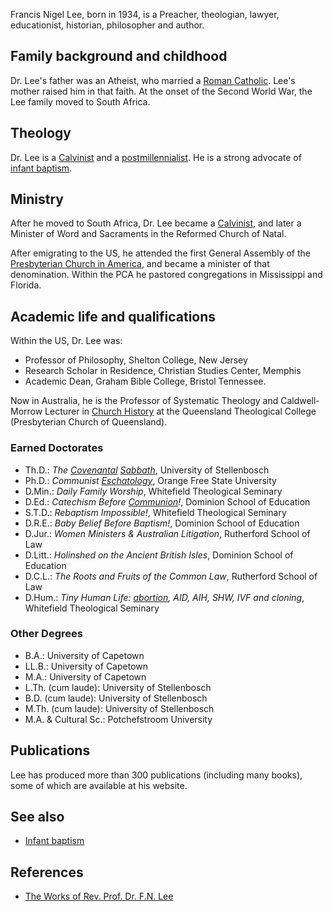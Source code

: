 Francis Nigel Lee, born in 1934, is a Preacher, theologian, lawyer,
educationist, historian, philosopher and author.

## Family background and childhood

Dr. Lee's father was an Atheist, who married a
[Roman Catholic](Roman_Catholicism "Roman Catholicism"). Lee's
mother raised him in that faith. At the onset of the Second World
War, the Lee family moved to South Africa.

## Theology

Dr. Lee is a [Calvinist](Calvinism "Calvinism") and a
[postmillennialist](Postmillennialism "Postmillennialism"). He is a
strong advocate of
[infant baptism](Infant_baptism "Infant baptism").

## Ministry

After he moved to South Africa, Dr. Lee became a
[Calvinist](Calvinism "Calvinism"), and later a Minister of Word
and Sacraments in the Reformed Church of Natal.

After emigrating to the US, he attended the first General Assembly
of the
[Presbyterian Church in America](Presbyterian_Church_in_America "Presbyterian Church in America"),
and became a minister of that denomination. Within the PCA he
pastored congregations in Mississippi and Florida.

## Academic life and qualifications

Within the US, Dr. Lee was:

-   Professor of Philosophy, Shelton College, New Jersey
-   Research Scholar in Residence, Christian Studies Center,
    Memphis
-   Academic Dean, Graham Bible College, Bristol Tennessee.

Now in Australia, he is the Professor of Systematic Theology and
Caldwell-Morrow Lecturer in
[Church History](Church_history "Church history") at the Queensland
Theological College (Presbyterian Church of Queensland).

### Earned Doctorates

-   Th.D.:
    *The [Covenantal](Covenant "Covenant") [Sabbath](Sabbath "Sabbath")*,
    University of Stellenbosch
-   Ph.D.: *Communist [Eschatology](Eschatology "Eschatology")*,
    Orange Free State University
-   D.Min.: *Daily Family Worship*, Whitefield Theological Seminary
-   D.Ed.: *Catechism Before [Communion](Communion "Communion")!*,
    Dominion School of Education
-   S.T.D.: *Rebaptism Impossible!*, Whitefield Theological
    Seminary
-   D.R.E.: *Baby Belief Before Baptism!*, Dominion School of
    Education
-   D.Jur.: *Women Ministers & Australian Litigation*, Rutherford
    School of Law
-   D.Litt.: *Holinshed on the Ancient British Isles*, Dominion
    School of Education
-   D.C.L.: *The Roots and Fruits of the Common Law*, Rutherford
    School of Law
-   D.Hum.:
    *Tiny Human Life: [abortion](Abortion "Abortion"), AID, AIH, SHW, IVF and cloning*,
    Whitefield Theological Seminary

### Other Degrees

-   B.A.: University of Capetown
-   LL.B.: University of Capetown
-   M.A.: University of Capetown
-   L.Th. (cum laude): University of Stellenbosch
-   B.D. (cum laude): University of Stellenbosch
-   M.Th. (cum laude): University of Stellenbosch
-   M.A. & Cultural Sc.: Potchefstroom University

## Publications

Lee has produced more than 300 publications (including many books),
some of which are available at his website.

## See also

-   [Infant baptism](Infant_baptism "Infant baptism")

## References

-   [The Works of Rev. Prof. Dr. F.N. Lee](http://www.dr-fnlee.org/)



